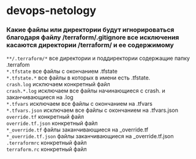 # devops-netology

### Какие файлы или директории будут игнорироваться  благодаря файлу /terraform/.gitignore все исключения касаются директории /terraform/ и ее содержимому
`**/.terraform/*` все директории и поддиректории содержащие папку .terrafom  
`*.tfstate`&nbsp;все файлы с окончанием .tfstate  
`*.tfstate.*` все файлы в которых в имени есть .tfstate.  
`crash.log` исключаем конкретный файл  
`crash.*.log` исключаем все файлы начинающиеся с crash. и заканчивающиеся на .log  
`*.tfvars` исключаем все файлы с окончанием на .tfvars  
`*.tfvars.json` исключаем все файлы с окончанием на .tfvars.json  
`override.tf` конкретный файл  
`override.tf.json` конкретный файл  
`*_override.tf` файлы заканчивающиеся на _override.tf  
`*_override.tf.json`  файлы заканчивающиеся на _override.tf.json  
`.terraformrc` конкретный файл  
`terraform.rc`  конкретный файл  
